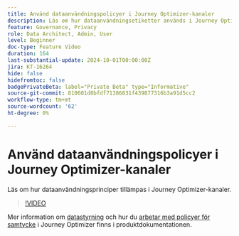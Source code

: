 ```yaml
---
title: Använd dataanvändningspolicyer i Journey Optimizer-kanaler
description: Läs om hur dataanvändningsetiketter används i Journey Optimizer-kanaler.
feature: Governance, Privacy
role: Data Architect, Admin, User
level: Beginner
doc-type: Feature Video
duration: 164
last-substantial-update: 2024-10-01T00:00:00Z
jira: KT-16264
hide: false
hidefromtoc: false
badgePrivateBeta: label="Private Beta" type="Informative"
source-git-commit: 810601d8bfdf71386831f439877316b3a91d5cc2
workflow-type: tm+mt
source-wordcount: '62'
ht-degree: 0%

---
```



# Använd dataanvändningspolicyer i Journey Optimizer-kanaler

Läs om hur dataanvändningsprinciper tillämpas i Journey Optimizer-kanaler.

>[!VIDEO](https://video.tv.adobe.com/v/3434909/?learn=on&captions=swe)

Mer information om [datastyrning](https://experienceleague.adobe.com/sv/docs/journey-optimizer/using/privacy/action-privacy-restricted) och hur du [arbetar med policyer för samtycke](https://experienceleague.adobe.com/en/docs/journey-optimizer/using/privacy/consent/consent-restricted) i Journey Optimizer finns i produktdokumentationen.